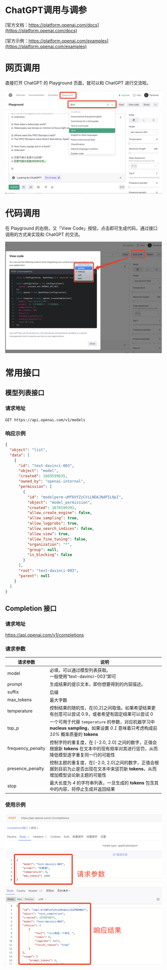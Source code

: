 <h1 class="article-title no-number">ChatGPT调用与调参</h1>

[官方文档：https://platform.openai.com/docs](https://platform.openai.com/docs)

[官方示例：https://platform.openai.com/examples](https://platform.openai.com/examples)

# 网页调用

直接打开 ChatGPT 的 Playground 页面，就可以和 ChatGPT 进行交流啦。

![image-20230227104227849](assets/image-20230227104227849.png)

# 代码调用

在 Playground 的右侧，又「View Code」按钮，点击即可生成代码，通过接口调用的方式来实现和 ChatGPT 的交流。

![image-20230227104415491](assets/image-20230227104415491.png)

# 常用接口

## 模型列表接口

### 请求地址

`GET https://api.openai.com/v1/models`

### 响应示例

```json
{
  "object": "list",
  "data": [
    {
      "id": "text-davinci-003",
      "object": "model",
      "created": 1669599635,
      "owned_by": "openai-internal",
      "permission": [
        {
          "id": "modelperm-uMf6VYZzCViLNDAJNdPIL0pI",
          "object": "model_permission",
          "created": 1676599391,
          "allow_create_engine": false,
          "allow_sampling": true,
          "allow_logprobs": true,
          "allow_search_indices": false,
          "allow_view": true,
          "allow_fine_tuning": false,
          "organization": "*",
          "group": null,
          "is_blocking": false
        }
      ],
      "root": "text-davinci-003",
      "parent": null
    }
  ]
}
```

## Completion 接口

### 请求地址

https://api.openai.com/v1/completions

### 请求参数

| 请求参数          | 说明                                                                                                                                    |
| ----------------- | --------------------------------------------------------------------------------------------------------------------------------------- |
| model             | 必填，可以通过模型列表获取。<br />一般使用”text-davinci-003“即可                                                                        |
| prompt            | 生成结果的提示文本，即你想要得到的内容描述。                                                                                            |
| suffix            | 后缀                                                                                                                                    |
| max_tokens        | 最大字数                                                                                                                                |
| temperature       | 控制结果的随机性，在[0,2]之间取值。如果希望结果更有创意可以尝试 0.9，或者希望有固定结果可以尝试 0                                       |
| top_p             | 一个可用于代替 `temperature` 的参数，对应机器学习中 **nucleus sampling**，如果设置 _0.1_ 意味着只考虑构成前 _10%_ 概率质量的 **tokens** |
| frequency_penalty | 控制字符的重复度，在 [-2.0, 2.0] 之间的数字，正值会根据新 **tokens** 在文本中的现有频率对其进行惩罚，从而降低模型逐字重复同一行的可能性 |
| presence_penalty  | 控制主题的重复度，在[-2.0, 2.0]之间的数字，正值会根据到目前为止是否出现在文本中来惩罚新 **tokens**，从而增加模型谈论新主题的可能性      |
| stop              | 最大长度为 _4_ 的字符串列表，一旦生成的 **tokens** 包含其中的内容，将停止生成并返回结果                                                 |

### 使用示例

![image-20230220132917166](assets/image-20230220132917166.png)

